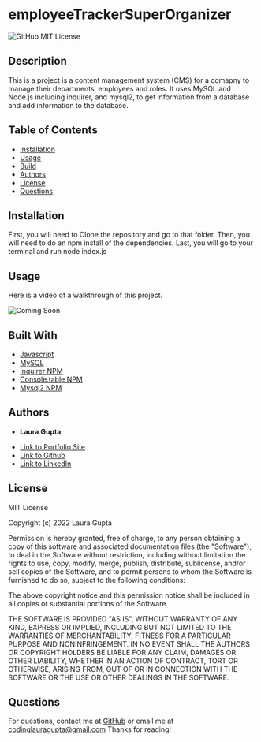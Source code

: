 # employeeTrackerSuperOrganizer

![GitHub MIT License](https://img.shields.io/badge/license-MIT-blue)

## Description  

This is a project is a content management system (CMS) for a comapny to manage their departments, employees and roles. It uses MySQL and Node.js including inquirer, and mysql2, to get information from a database and add information to the database. 


## Table of Contents   

* [Installation](#installation)
* [Usage](#usage)
* [Build](#Built)
* [Authors](#authors)
* [License](#license)
* [Questions](#questions)

## Installation


First, you will need to Clone the repository and go to that folder. Then, you will need to do an npm install of the dependencies. Last, you will go to your terminal and run node index.js 

## Usage 


Here is a video of a walkthrough of this project.

![Coming Soon]()


## Built With

* [Javascript](https://developer.mozilla.org/en-US/docs/Web/JavaScript)
* [MySQL](https://www.mysql.com/)
* [Inquirer NPM](https://www.npmjs.com/package/inquirer)
* [Console.table NPM](https://www.npmjs.com/package/console.table)
* [Mysql2 NPM](https://www.npmjs.com/package/mysql2)

## Authors

* **Laura Gupta** 

- [Link to Portfolio Site](https://lauragupta.github.io/firstPortfolio/)
- [Link to Github](https://github.com/lauragupta?tab=repositories)
- [Link to LinkedIn](https://www.linkedin.com/in/laura-gupta-5a277158/)


## License
MIT License

Copyright (c) 2022 Laura Gupta

Permission is hereby granted, free of charge, to any person obtaining a copy
of this software and associated documentation files (the "Software"), to deal
in the Software without restriction, including without limitation the rights
to use, copy, modify, merge, publish, distribute, sublicense, and/or sell
copies of the Software, and to permit persons to whom the Software is
furnished to do so, subject to the following conditions:

The above copyright notice and this permission notice shall be included in all
copies or substantial portions of the Software.

THE SOFTWARE IS PROVIDED "AS IS", WITHOUT WARRANTY OF ANY KIND, EXPRESS OR
IMPLIED, INCLUDING BUT NOT LIMITED TO THE WARRANTIES OF MERCHANTABILITY,
FITNESS FOR A PARTICULAR PURPOSE AND NONINFRINGEMENT. IN NO EVENT SHALL THE
AUTHORS OR COPYRIGHT HOLDERS BE LIABLE FOR ANY CLAIM, DAMAGES OR OTHER
LIABILITY, WHETHER IN AN ACTION OF CONTRACT, TORT OR OTHERWISE, ARISING FROM,
OUT OF OR IN CONNECTION WITH THE SOFTWARE OR THE USE OR OTHER DEALINGS IN THE
SOFTWARE.


## Questions 
For questions, contact me at [GitHub](https://github.com/lauragupta) or email me at <codinglauragupta@gmail.com>
Thanks for reading!